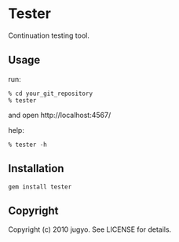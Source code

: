 Tester
======

Continuation testing tool.

Usage
------

run:

    % cd your_git_repository
    % tester

and open http://localhost:4567/

help:

    % tester -h

Installation
------

    gem install tester

Copyright
------

Copyright (c) 2010 jugyo. See LICENSE for details.
